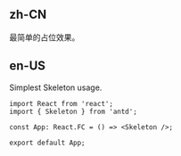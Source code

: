 ## zh-CN

最简单的占位效果。

## en-US

Simplest Skeleton usage.
```tsx
import React from 'react';
import { Skeleton } from 'antd';

const App: React.FC = () => <Skeleton />;

export default App;
```
